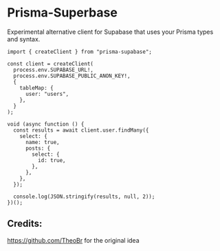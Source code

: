 # Prisma-Superbase

Experimental alternative client for Supabase that uses your Prisma types and syntax.

```
import { createClient } from "prisma-supabase";

const client = createClient(
  process.env.SUPABASE_URL!,
  process.env.SUPABASE_PUBLIC_ANON_KEY!,
  {
    tableMap: {
      user: "users",
    },
  }
);

void (async function () {
  const results = await client.user.findMany({
    select: {
      name: true,
      posts: {
        select: {
          id: true,
        },
      },
    },
  });

  console.log(JSON.stringify(results, null, 2));
})();

```

## Credits:

https://github.com/TheoBr for the original idea
